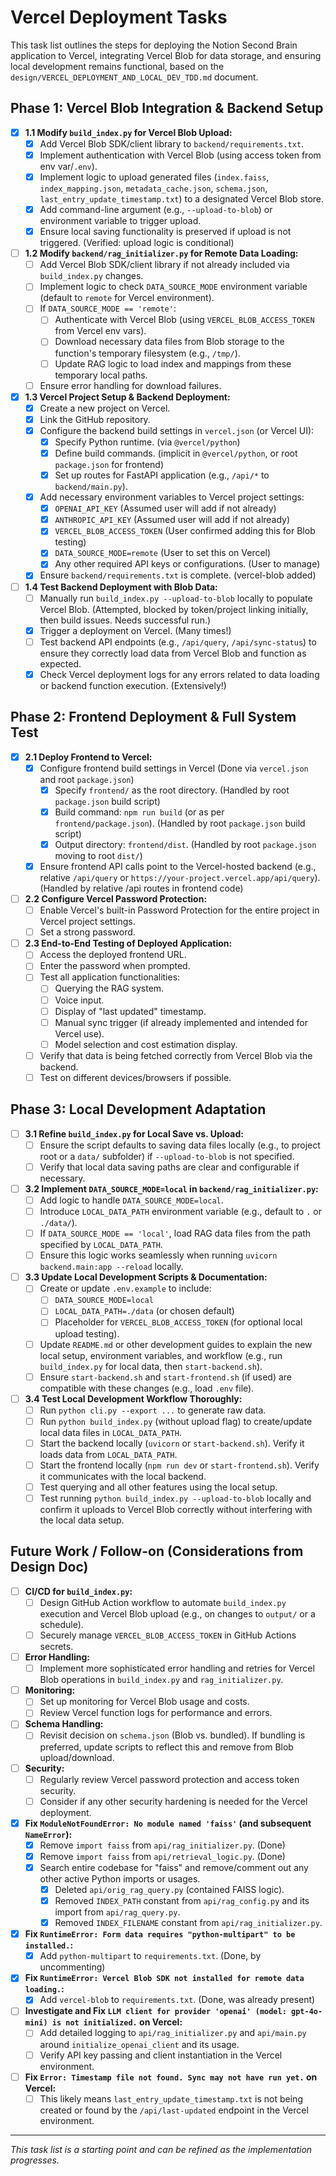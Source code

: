 # Vercel Deployment Tasks

This task list outlines the steps for deploying the Notion Second Brain application to Vercel, integrating Vercel Blob for data storage, and ensuring local development remains functional, based on the `design/VERCEL_DEPLOYMENT_AND_LOCAL_DEV_TDD.md` document.

## Phase 1: Vercel Blob Integration & Backend Setup

*   [x] **1.1 Modify `build_index.py` for Vercel Blob Upload:**
    *   [x] Add Vercel Blob SDK/client library to `backend/requirements.txt`.
    *   [x] Implement authentication with Vercel Blob (using access token from env var/`.env`).
    *   [x] Implement logic to upload generated files (`index.faiss`, `index_mapping.json`, `metadata_cache.json`, `schema.json`, `last_entry_update_timestamp.txt`) to a designated Vercel Blob store.
    *   [x] Add command-line argument (e.g., `--upload-to-blob`) or environment variable to trigger upload.
    *   [x] Ensure local saving functionality is preserved if upload is not triggered. (Verified: upload logic is conditional)
*   [ ] **1.2 Modify `backend/rag_initializer.py` for Remote Data Loading:**
    *   [ ] Add Vercel Blob SDK/client library if not already included via `build_index.py` changes.
    *   [ ] Implement logic to check `DATA_SOURCE_MODE` environment variable (default to `remote` for Vercel environment).
    *   [ ] If `DATA_SOURCE_MODE == 'remote'`:
        *   [ ] Authenticate with Vercel Blob (using `VERCEL_BLOB_ACCESS_TOKEN` from Vercel env vars).
        *   [ ] Download necessary data files from Blob storage to the function's temporary filesystem (e.g., `/tmp/`).
        *   [ ] Update RAG logic to load index and mappings from these temporary local paths.
    *   [ ] Ensure error handling for download failures.
*   [x] **1.3 Vercel Project Setup & Backend Deployment:**
    *   [x] Create a new project on Vercel.
    *   [x] Link the GitHub repository.
    *   [x] Configure the backend build settings in `vercel.json` (or Vercel UI):
        *   [x] Specify Python runtime. (via `@vercel/python`)
        *   [x] Define build commands. (implicit in `@vercel/python`, or root `package.json` for frontend)
        *   [x] Set up routes for FastAPI application (e.g., `/api/*` to `backend/main.py`).
    *   [x] Add necessary environment variables to Vercel project settings:
        *   [x] `OPENAI_API_KEY` (Assumed user will add if not already)
        *   [x] `ANTHROPIC_API_KEY` (Assumed user will add if not already)
        *   [x] `VERCEL_BLOB_ACCESS_TOKEN` (User confirmed adding this for Blob testing)
        *   [x] `DATA_SOURCE_MODE=remote` (User to set this on Vercel)
        *   [x] Any other required API keys or configurations. (User to manage)
    *   [x] Ensure `backend/requirements.txt` is complete. (vercel-blob added)
*   [ ] **1.4 Test Backend Deployment with Blob Data:**
    *   [ ] Manually run `build_index.py --upload-to-blob` locally to populate Vercel Blob. (Attempted, blocked by token/project linking initially, then build issues. Needs successful run.)
    *   [x] Trigger a deployment on Vercel. (Many times!)
    *   [ ] Test backend API endpoints (e.g., `/api/query`, `/api/sync-status`) to ensure they correctly load data from Vercel Blob and function as expected.
    *   [x] Check Vercel deployment logs for any errors related to data loading or backend function execution. (Extensively!)

## Phase 2: Frontend Deployment & Full System Test

*   [x] **2.1 Deploy Frontend to Vercel:**
    *   [x] Configure frontend build settings in Vercel (Done via `vercel.json` and root `package.json`)
        *   [x] Specify `frontend/` as the root directory. (Handled by root `package.json` build script)
        *   [x] Build command: `npm run build` (or as per `frontend/package.json`). (Handled by root `package.json` build script)
        *   [x] Output directory: `frontend/dist`. (Handled by root `package.json` moving to root `dist/`)
    *   [x] Ensure frontend API calls point to the Vercel-hosted backend (e.g., relative `/api/query` or `https://your-project.vercel.app/api/query`). (Handled by relative /api routes in frontend code)
*   [ ] **2.2 Configure Vercel Password Protection:**
    *   [ ] Enable Vercel's built-in Password Protection for the entire project in Vercel project settings.
    *   [ ] Set a strong password.
*   [ ] **2.3 End-to-End Testing of Deployed Application:**
    *   [ ] Access the deployed frontend URL.
    *   [ ] Enter the password when prompted.
    *   [ ] Test all application functionalities:
        *   [ ] Querying the RAG system.
        *   [ ] Voice input.
        *   [ ] Display of "last updated" timestamp.
        *   [ ] Manual sync trigger (if already implemented and intended for Vercel use).
        *   [ ] Model selection and cost estimation display.
    *   [ ] Verify that data is being fetched correctly from Vercel Blob via the backend.
    *   [ ] Test on different devices/browsers if possible.

## Phase 3: Local Development Adaptation

*   [ ] **3.1 Refine `build_index.py` for Local Save vs. Upload:**
    *   [ ] Ensure the script defaults to saving data files locally (e.g., to project root or a `data/` subfolder) if `--upload-to-blob` is not specified.
    *   [ ] Verify that local data saving paths are clear and configurable if necessary.
*   [ ] **3.2 Implement `DATA_SOURCE_MODE=local` in `backend/rag_initializer.py`:**
    *   [ ] Add logic to handle `DATA_SOURCE_MODE=local`.
    *   [ ] Introduce `LOCAL_DATA_PATH` environment variable (e.g., default to `.` or `./data/`).
    *   [ ] If `DATA_SOURCE_MODE == 'local'`, load RAG data files from the path specified by `LOCAL_DATA_PATH`.
    *   [ ] Ensure this logic works seamlessly when running `uvicorn backend.main:app --reload` locally.
*   [ ] **3.3 Update Local Development Scripts & Documentation:**
    *   [ ] Create or update `.env.example` to include:
        *   [ ] `DATA_SOURCE_MODE=local`
        *   [ ] `LOCAL_DATA_PATH=./data` (or chosen default)
        *   [ ] Placeholder for `VERCEL_BLOB_ACCESS_TOKEN` (for optional local upload testing).
    *   [ ] Update `README.md` or other development guides to explain the new local setup, environment variables, and workflow (e.g., run `build_index.py` for local data, then `start-backend.sh`).
    *   [ ] Ensure `start-backend.sh` and `start-frontend.sh` (if used) are compatible with these changes (e.g., load `.env` file).
*   [ ] **3.4 Test Local Development Workflow Thoroughly:**
    *   [ ] Run `python cli.py --export ...` to generate raw data.
    *   [ ] Run `python build_index.py` (without upload flag) to create/update local data files in `LOCAL_DATA_PATH`.
    *   [ ] Start the backend locally (`uvicorn` or `start-backend.sh`). Verify it loads data from `LOCAL_DATA_PATH`.
    *   [ ] Start the frontend locally (`npm run dev` or `start-frontend.sh`). Verify it communicates with the local backend.
    *   [ ] Test querying and all other features using the local setup.
    *   [ ] Test running `python build_index.py --upload-to-blob` locally and confirm it uploads to Vercel Blob correctly without interfering with the local data setup.

## Future Work / Follow-on (Considerations from Design Doc)

*   [ ] **CI/CD for `build_index.py`:**
    *   [ ] Design GitHub Action workflow to automate `build_index.py` execution and Vercel Blob upload (e.g., on changes to `output/` or a schedule).
    *   [ ] Securely manage `VERCEL_BLOB_ACCESS_TOKEN` in GitHub Actions secrets.
*   [ ] **Error Handling:**
    *   [ ] Implement more sophisticated error handling and retries for Vercel Blob operations in `build_index.py` and `rag_initializer.py`.
*   [ ] **Monitoring:**
    *   [ ] Set up monitoring for Vercel Blob usage and costs.
    *   [ ] Review Vercel function logs for performance and errors.
*   [ ] **Schema Handling:**
    *   [ ] Revisit decision on `schema.json` (Blob vs. bundled). If bundling is preferred, update scripts to reflect this and remove from Blob upload/download.
*   [ ] **Security:**
    *   [ ] Regularly review Vercel password protection and access token security.
    *   [ ] Consider if any other security hardening is needed for the Vercel deployment.

*   [x] **Fix `ModuleNotFoundError: No module named 'faiss'` (and subsequent `NameError`):**
    *   [x] Remove `import faiss` from `api/rag_initializer.py`. (Done)
    *   [x] Remove `import faiss` from `api/retrieval_logic.py`. (Done)
    *   [x] Search entire codebase for "faiss" and remove/comment out any other active Python imports or usages.
        *   [x] Deleted `api/orig_rag_query.py` (contained FAISS logic).
        *   [x] Removed `INDEX_PATH` constant from `api/rag_config.py` and its import from `api/rag_query.py`.
        *   [x] Removed `INDEX_FILENAME` constant from `api/rag_initializer.py`.
*   [x] **Fix `RuntimeError: Form data requires "python-multipart" to be installed.`:**
    *   [x] Add `python-multipart` to `requirements.txt`. (Done, by uncommenting)
*   [x] **Fix `RuntimeError: Vercel Blob SDK not installed for remote data loading.`:**
    *   [x] Add `vercel-blob` to `requirements.txt`. (Done, was already present)
*   [ ] **Investigate and Fix `LLM client for provider 'openai' (model: gpt-4o-mini) is not initialized.` on Vercel:**
    *   [ ] Add detailed logging to `api/rag_initializer.py` and `api/main.py` around `initialize_openai_client` and its usage.
    *   [ ] Verify API key passing and client instantiation in the Vercel environment.
*   [ ] **Fix `Error: Timestamp file not found. Sync may not have run yet.` on Vercel:**
    *   [ ] This likely means `last_entry_update_timestamp.txt` is not being created or found by the `/api/last-updated` endpoint in the Vercel environment.

---
*This task list is a starting point and can be refined as the implementation progresses.* 